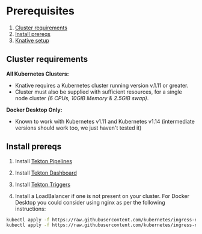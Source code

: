 # Prerequisites

1. [Cluster requirements](#cluster-requirements)
2. [Install prereqs](#install-prereqs)
3. [Knative setup](#domain-setup-for-knative-serving)

## Cluster requirements

**All Kubernetes Clusters:**

- Knative requires a Kubernetes cluster running version v.1.11 or greater.
- Cluster must also be supplied with sufficient resources, for a single node cluster _(6 CPUs, 10GiB Memory & 2.5GiB swap)_.

**Docker Desktop Only:**

- Known to work with Kubernetes v1.11 and Kubernetes v1.14 (intermediate versions should work too, we just haven't tested it)

## Install prereqs

1. Install [Tekton Pipelines](https://github.com/tektoncd/pipeline/blob/master/docs/install.md) 

2. Install [Tekton Dashboard](https://github.com/tektoncd/dashboard)

3. Install [Tekton Triggers](https://github.com/tektoncd/triggers/blob/master/docs/install.md#installing-tekton-triggers-1)

4. Install a LoadBalancer if one is not present on your cluster.  For Docker Desktop you could consider using nginx as per the following instructions:

```bash
kubectl apply -f https://raw.githubusercontent.com/kubernetes/ingress-nginx/master/deploy/static/mandatory.yaml
kubectl apply -f https://raw.githubusercontent.com/kubernetes/ingress-nginx/master/deploy/static/provider/cloud-generic.yaml
```
